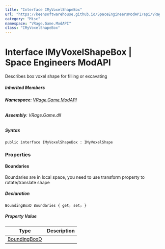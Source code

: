```yaml
---
title: "Interface IMyVoxelShapeBox"
url: "https://keensoftwarehouse.github.io/SpaceEngineersModAPI/api/VRage.Game.ModAPI.IMyVoxelShapeBox.html"
category: "Misc"
namespace: "VRage.Game.ModAPI"
class: "IMyVoxelShapeBox"
---
```


# Interface IMyVoxelShapeBox | Space Engineers ModAPI

Describes box voxel shape for filling or excavating

##### Inherited Members

###### **Namespace**: [VRage.Game.ModAPI](https://keensoftwarehouse.github.io/SpaceEngineersModAPI/api/VRage.Game.ModAPI.html)

###### **Assembly**: VRage.Game.dll

##### Syntax

```
public interface IMyVoxelShapeBox : IMyVoxelShape
```

### Properties

#### Boundaries

Boundaries are in local space, you need to use transform property to rotate/translate shape

##### Declaration

```
BoundingBoxD Boundaries { get; set; }
```

##### Property Value

| Type | Description |
| --- | --- |
| [BoundingBoxD](https://keensoftwarehouse.github.io/SpaceEngineersModAPI/api/VRageMath.BoundingBoxD.html) |     |